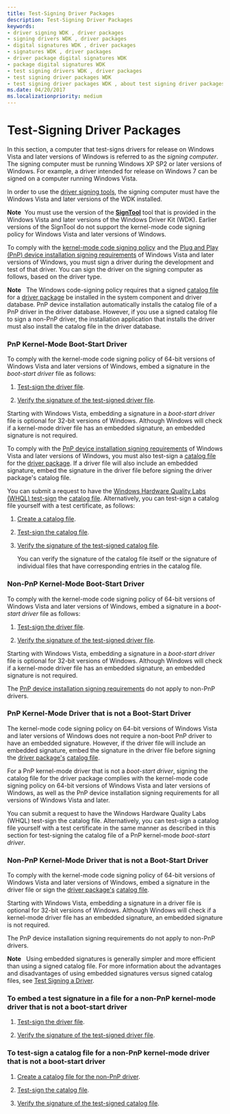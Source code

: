 ```yaml
---
title: Test-Signing Driver Packages
description: Test-Signing Driver Packages
keywords:
- driver signing WDK , driver packages
- signing drivers WDK , driver packages
- digital signatures WDK , driver packages
- signatures WDK , driver packages
- driver package digital signatures WDK
- package digital signatures WDK
- test signing drivers WDK , driver packages
- test signing driver packages WDK
- test signing driver packages WDK , about test signing driver packages
ms.date: 04/20/2017
ms.localizationpriority: medium
---
```


# Test-Signing Driver Packages


In this section, a computer that test-signs drivers for release on Windows Vista and later versions of Windows is referred to as the *signing computer*. The signing computer must be running Windows XP SP2 or later versions of Windows. For example, a driver intended for release on Windows 7 can be signed on a computer running Windows Vista.

In order to use the [driver signing tools](../devtest/tools-for-signing-drivers.md), the signing computer must have the Windows Vista and later versions of the WDK installed.

**Note**  You must use the version of the [**SignTool**](../devtest/signtool.md) tool that is provided in the Windows Vista and later versions of the Windows Driver Kit (WDK). Earlier versions of the SignTool do not support the kernel-mode code signing policy for Windows Vista and later versions of Windows.

 

To comply with the [kernel-mode code signing policy](kernel-mode-code-signing-policy--windows-vista-and-later-.md) and the [Plug and Play (PnP) device installation signing requirements](pnp-device-installation-signing-requirements--windows-vista-and-later-.md) of Windows Vista and later versions of Windows, you must sign a driver during the development and test of that driver. You can sign the driver on the signing computer as follows, based on the driver type.

**Note**   The Windows code-signing policy requires that a signed [catalog file](catalog-files.md) for a [driver package](driver-packages.md) be installed in the system component and driver database. PnP device installation automatically installs the catalog file of a PnP driver in the driver database. However, if you use a signed catalog file to sign a non-PnP driver, the installation application that installs the driver must also install the catalog file in the driver database.

 

### <a href="" id="pnp-kernel-mode-boot-start-driver"></a> PnP Kernel-Mode Boot-Start Driver

To comply with the kernel-mode code signing policy of 64-bit versions of Windows Vista and later versions of Windows, embed a signature in the *boot-start driver* file as follows:

1.  [Test-sign the driver file](test-signing-a-driver-file.md).

2.  [Verify the signature of the test-signed driver file](verifying-the-signature-of-a-test-signed-driver-file.md).

Starting with Windows Vista, embedding a signature in a *boot-start driver* file is optional for 32-bit versions of Windows. Although Windows will check if a kernel-mode driver file has an embedded signature, an embedded signature is not required.

To comply with the [PnP device installation signing requirements](pnp-device-installation-signing-requirements--windows-vista-and-later-.md) of Windows Vista and later versions of Windows, you must also test-sign a [catalog file](catalog-files.md) for the [driver package](driver-packages.md). If a driver file will also include an embedded signature, embed the signature in the driver file before signing the driver package's catalog file.

You can submit a request to have the [Windows Hardware Quality Labs (WHQL) test-sign](whql-test-signature-program.md) the [catalog file](catalog-files.md). Alternatively, you can test-sign a catalog file yourself with a test certificate, as follows:

1.  [Create a catalog file](creating-a-catalog-file-for-a-test-signed-driver-package.md).

2.  [Test-sign the catalog file](test-signing-a-catalog-file.md).

3.  [Verify the signature of the test-signed catalog file](verifying-the-signature-of-a-test-signed-catalog-file.md).

    You can verify the signature of the catalog file itself or the signature of individual files that have corresponding entries in the catalog file.

### <a href="" id="non-pnp-kernel-mode-boot-start-driver"></a> Non-PnP Kernel-Mode Boot-Start Driver

To comply with the kernel-mode code signing policy of 64-bit versions of Windows Vista and later versions of Windows, embed a signature in a *boot-start driver* file as follows:

1.  [Test-sign the driver file](test-signing-a-driver-file.md).

2.  [Verify the signature of the test-signed driver file](verifying-the-signature-of-a-test-signed-driver-file.md).

Starting with Windows Vista, embedding a signature in a *boot-start driver* file is optional for 32-bit versions of Windows. Although Windows will check if a kernel-mode driver file has an embedded signature, an embedded signature is not required.

The [PnP device installation signing requirements](pnp-device-installation-signing-requirements--windows-vista-and-later-.md) do not apply to non-PnP drivers.

### <a href="" id="pnp-kernel-mode-driver-that-is-not-a-boot-start-driver"></a> PnP Kernel-Mode Driver that is not a Boot-Start Driver

The kernel-mode code signing policy on 64-bit versions of Windows Vista and later versions of Windows does not require a non-boot PnP driver to have an embedded signature. However, if the driver file will include an embedded signature, embed the signature in the driver file before signing the [driver package's](driver-packages.md) [catalog file](catalog-files.md).

For a PnP kernel-mode driver that is not a *boot-start driver*, signing the catalog file for the driver package complies with the kernel-mode code signing policy on 64-bit versions of Windows Vista and later versions of Windows, as well as the PnP device installation signing requirements for all versions of Windows Vista and later.

You can submit a request to have the Windows Hardware Quality Labs (WHQL) test-sign the catalog file. Alternatively, you can test-sign a catalog file yourself with a test certificate in the same manner as described in this section for test-signing the catalog file of a PnP kernel-mode *boot-start driver*.

### <a href="" id="non-pnp-kernel-mode-driver-that-is-not-a-boot-start-driver"></a> Non-PnP Kernel-Mode Driver that is not a Boot-Start Driver

To comply with the kernel-mode code signing policy of 64-bit versions of Windows Vista and later versions of Windows, embed a signature in the driver file or sign the [driver package's](driver-packages.md) [catalog file](catalog-files.md).

Starting with Windows Vista, embedding a signature in a driver file is optional for 32-bit versions of Windows. Although Windows will check if a kernel-mode driver file has an embedded signature, an embedded signature is not required.

The PnP device installation signing requirements do not apply to non-PnP drivers.

**Note**   Using embedded signatures is generally simpler and more efficient than using a signed catalog file. For more information about the advantages and disadvantages of using embedded signatures versus signed catalog files, see [Test Signing a Driver](/windows-hardware/drivers).

 

### To embed a test signature in a file for a non-PnP kernel-mode driver that is not a boot-start driver

1.  [Test-sign the driver file](test-signing-a-driver-file.md).

2.  [Verify the signature of the test-signed driver file](verifying-the-signature-of-a-test-signed-driver-file.md).

### To test-sign a catalog file for a non-PnP kernel-mode driver that is not a boot-start driver

1.  [Create a catalog file for the non-PnP driver](creating-a-catalog-file-for-a-non-pnp-driver-package.md).

2.  [Test-sign the catalog file](test-signing-a-catalog-file.md).

3.  [Verify the signature of the test-signed catalog file](verifying-the-signature-of-a-test-signed-catalog-file.md).

 


